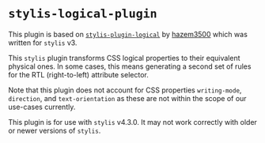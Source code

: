 # `stylis-logical-plugin`

This plugin is based on [`stylis-plugin-logical`](https://github.com/hazem3500/stylis-plugin-logical) by [hazem3500](https://github.com/hazem3500) which was written for `stylis` v3.

This `stylis` plugin transforms CSS logical properties to their equivalent physical ones. In some
cases, this means generating a second set of rules for the RTL (right-to-left) attribute selector.

Note that this plugin does not account for CSS properties `writing-mode`, `direction`, and
`text-orientation` as these are not within the scope of our use-cases currently.

This plugin is for use with `stylis` v4.3.0. It may not work correctly with older or newer versions of `stylis`.
